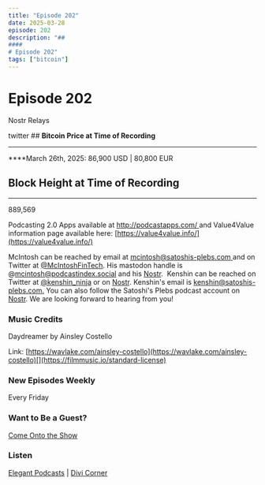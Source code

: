 ```yaml
---
title: "Episode 202"
date: 2025-03-28
episode: 202
description: "## 
#### 
# Episode 202"
tags: ["bitcoin"]
---
```


## 
#### 
# Episode 202

Nostr Relays

twitter                          ## **Bitcoin Price at Time of Recording**
** **

****March 26th, 2025: 86,900 USD | 80,800 EUR 

## **Block Height at Time of Recording**
****

889,569

Podcasting 2.0 Apps available at [http://podcastapps.com/ ](http://newpodcastapps.com/) and Value4Value information page available here: [https://value4value.info/](https://value4value.info/)

McIntosh can be reached by email at [mcintosh@satoshis-plebs.com ](mailto:mcintosh@satoshis-plebs.com)and on Twitter at [@McIntoshFinTech](https://x.com/McIntoshFinTech). His mastodon handle is @mcintosh@podcastindex.social and his [Nostr](https://njump.me/npub197swtr3ymz7aw72tu7eqspxjta7zwcwf23uw4fxyxe2r2eyrfa2sdpner3).  Kenshin can be reached on Twitter at [@k](https://x.com/kenshin_ninja)[enshin_ninja](https://x.com/kenshin_ninja) or on [Nostr](https://njump.me/npub10xxhztawwgtuapdej49q5jgfawu5p0f2j2tzuaxxww2hl546ct3sr7pcjl). Kenshin's email is [kenshin@satoshis-plebs.com.](mailto:kenshin@satoshis-plebs.com) You can also follow the Satoshi's Plebs podcast account on [Nostr](https://njump.me/npub1hkkcygtuz63jccf3ls63eqltrkztnx2n0kqtq2qgeqq6e52x9xyqpyfvlm). We are looking forward to hearing from you!

### Music Credits

Daydreamer by Ainsley Costello

Link: [https://wavlake.com/ainsley-costello](https://wavlake.com/ainsley-costello)[](https://filmmusic.io/standard-license)

### New Episodes Weekly
Every Friday

### Want to Be a Guest?
[Come Onto the Show](#)

### Listen
[Elegant Podcasts](#)  |  [Divi Corner](#)
